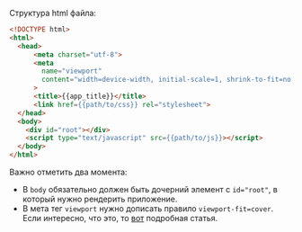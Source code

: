 Структура html файла:

```html 
<!DOCTYPE html>
<html>
  <head>
      <meta charset="utf-8">
      <meta 
        name="viewport" 
        content="width=device-width, initial-scale=1, shrink-to-fit=no, user-scalable=no, viewport-fit=cover"
      >
      <title>{{app_title}}</title>
      <link href={{path/to/css}} rel="stylesheet">
  </head>
  <body>
    <div id="root"></div>
    <script type="text/javascript" src={{path/to/js}}></script>
  </body>
</html>
```

Важно отметить два момента:

* В `body` обязательно должен быть дочерний элемент с `id="root"`, в который нужно
рендерить приложение.
* В мета тег `viewport` нужно дописать правило `viewport-fit=cover`. Если интересно, что это, то 
[вот](https://css-tricks.com/the-notch-and-css/) подробная статья.
